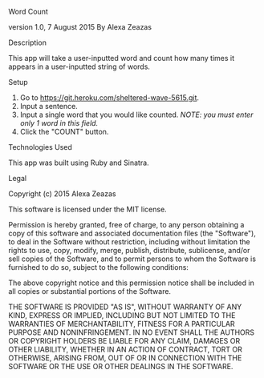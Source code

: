 Word Count

version 1.0, 7 August 2015
By Alexa Zeazas


Description

This app will take a user-inputted word and count how many times it appears in a user-inputted string of words.

Setup

1. Go to https://git.heroku.com/sheltered-wave-5615.git.
2. Input a sentence.
3. Input a single word that you would like counted. *NOTE: you must enter only 1 word in this field.*
4. Click the "COUNT" button.

Technologies Used

This app was built using Ruby and Sinatra.

Legal

Copyright (c) 2015 Alexa Zeazas

This software is licensed under the MIT license.

Permission is hereby granted, free of charge, to any person obtaining a copy
of this software and associated documentation files (the "Software"), to deal
in the Software without restriction, including without limitation the rights
to use, copy, modify, merge, publish, distribute, sublicense, and/or sell
copies of the Software, and to permit persons to whom the Software is
furnished to do so, subject to the following conditions:

The above copyright notice and this permission notice shall be included in
all copies or substantial portions of the Software.

THE SOFTWARE IS PROVIDED "AS IS", WITHOUT WARRANTY OF ANY KIND, EXPRESS OR
IMPLIED, INCLUDING BUT NOT LIMITED TO THE WARRANTIES OF MERCHANTABILITY,
FITNESS FOR A PARTICULAR PURPOSE AND NONINFRINGEMENT. IN NO EVENT SHALL THE
AUTHORS OR COPYRIGHT HOLDERS BE LIABLE FOR ANY CLAIM, DAMAGES OR OTHER
LIABILITY, WHETHER IN AN ACTION OF CONTRACT, TORT OR OTHERWISE, ARISING FROM,
OUT OF OR IN CONNECTION WITH THE SOFTWARE OR THE USE OR OTHER DEALINGS IN
THE SOFTWARE.
